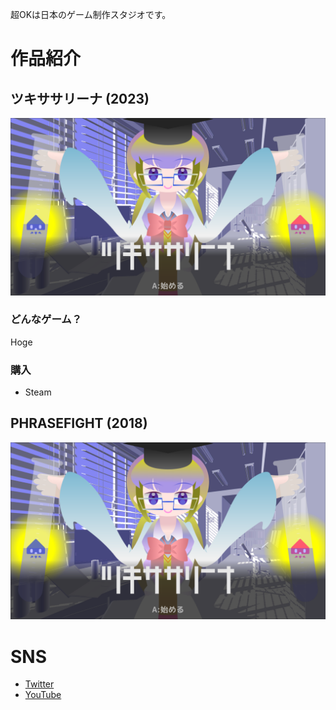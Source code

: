 超OKは日本のゲーム制作スタジオです。

# 作品紹介

## ツキササリーナ (2023)

![Hoge](image_003_0000.png)

### どんなゲーム？

Hoge

### 購入

- Steam

## PHRASEFIGHT (2018)

![Hoge](image_003_0000.png)

# SNS

- [Twitter](http://twitter.com/veryOKjp)
- [YouTube](https://www.youtube.com/channel/UCU_c9kXTMNXl1-qhHGkoF0A)
